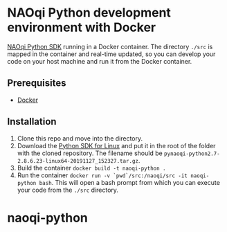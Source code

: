 # NAOqi Python development environment with Docker

[NAOqi Python SDK](http://doc.aldebaran.com/2-5/dev/python/intro_python.html) running in a Docker container. The directory `./src` is mapped in the container and real-time updated, so you can develop your code on your host machine and run it from the Docker container.

## Prerequisites

- [Docker](https://www.docker.com)

## Installation

1. Clone this repo and move into the directory.
2. Download the [Python SDK for Linux](https://www.aldebaran.com/en/support/nao-6/downloads-softwares) and put it in the root of the folder with the cloned repository. The filename should be `pynaoqi-python2.7-2.8.6.23-linux64-20191127_152327.tar.gz`.
3. Build the container `docker build -t naoqi-python .`
4. Run the container ``docker run -v `pwd`/src:/naoqi/src -it naoqi-python bash``. This will open a bash prompt from which you can execute your code from the `./src` directory.
# naoqi-python
